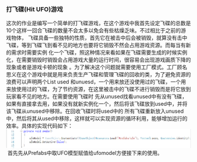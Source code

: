 ### 打飞碟(Hit UFO)游戏<br>

  这次的作业是编写一个简单的打飞碟游戏，在这个游戏中我首先设定飞碟的总数是10个这样一回合飞碟的数量不会太多以免会有些枯燥乏味。不过相比于之前的游戏物体，
飞碟具备一些独特的性质，首先它在被击中后会被销毁，就算没有击中飞碟，等到飞碟飞到看不见的地方也要将它销毁不然会占用游戏资源。而每当有新的需求时需要实例
化一个飞碟，照这种情况来看如果在飞碟需要生成的时候实例化，在需要销毁时销毁会占用游戏大量的运行时间，很容易会出现游戏画质下降的现象或者是游戏卡顿的现象
。为了解决这个问题就需要使用工厂模式。工厂顾名思义在这个游戏中就是用来负责生产飞碟和管理飞碟的回收的类，为了避免资源的浪费可以声明两个List used
和unuesd，一个用来放还没使用过的飞碟，一个用来放使用过的飞碟，为了节约资源，在这里被击中的飞碟不进行销毁而是将它放到玩家看不见的地方。在需要使用飞碟时
先从unused找看unused中有没有飞碟，如果有直接拿去用，如果没有就新实例化一个，然后将该飞碟放到used中，并将该飞碟从unused中移除。在回收飞碟时将used中的
所有飞碟重新放入unused中，然后将其从used中移除，这样就可以实现资源的循环利用，能够增加运行的效率。具体的实现代码如下：<br>
![](https://github.com/flashowner/forth3DHomework/blob/master/%E6%88%AA%E5%9B%BE/%E6%8D%95%E8%8E%B7.PNG)<br>
  首先先从Prefabs中取UFO模型赋值给ufomodel方便接下来的使用。<br>
